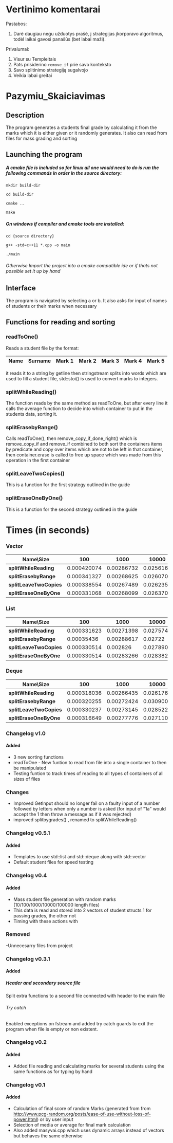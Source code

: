 # Vertinimo komentarai

Pastabos:

1. Darė daugiau negu užduotys prašė, į strategijas įkorporavo algoritmus, todėl laikai gavosi panašūs (bet labai maži).

Privalumai:

1. Visur su Templeitais
2. Pats prisiderino `remove_if` prie savo konteksto
3. Savo splitinimo strategiją sugalvojo
4. Veikia labai greitai


# Pazymiu_Skaiciavimas

## Description

The program generates a students final grade by calculating it from the marks which it is either given or it randomly generates.
It also can read from files for mass grading and sorting

## Launching the program
##### A cmake file is included so for linux all one would need to do is run the following commands in order in the source directory:

```mkdir build-dir  ```

```cd build-dir ```

```cmake .. ```

```make ```

##### On windows if compiler and cmake tools are installed:
```cd {source directory}```

```g++ -std=c++11 *.cpp -o main```

```./main```
###### Otherwise Import the project into a cmake compatible ide or if thats not possible set it up by hand

## Interface
The program is navigated by selecting a or b. It also asks for input of names of students or their marks when necessary

## Functions for reading and sorting
### readToOne()
Reads a student file by the format:

Name | Surname | Mark 1 | Mark 2| Mark 3 | Mark 4 | Mark 5
--- | ---- | ---- | ---- | ---- | ---- | ----| 

it reads it to a string by getline then stringstream splits into words which are used to fill a student file, std::stoi() is used to convert marks to integers.
### splitWhileReading()
The function reads by the same method as readToOne, but after every line it calls the average function to decide into which container to put in the students data, sorting it.
### splitErasebyRange()
Calls readToOne(), then remove_copy_if_done_right() which is remove_copy_if and remove_if combined to both sort the containers items by predicate and copy over items which are not to be left in that container, then container.erase is called to free up space which was made from this operation in the first container
### splitLeaveTwoCopies()
This is a function for the first strategy outlined in the guide
### splitEraseOneByOne()
This is a function for the second strategy outlined in the guide

# Times (in seconds)
### Vector  

 Name\Size| 100       | 1000     | 10000      | 100000
-|---------- |-----------|-------------|----------
**splitWhileReading**  |0.000420074  |   0.00286732    |   0.0256167 |  0.270532   
**splitErasebyRange** | 0.000341327 |    0.00268625    |  0.0260706 |     0.278586    
**splitLeaveTwoCopies** |0.000338554  |    0.00267489   |   0.0262359   |     0.282615  
**splitEraseOneByOne** |0.000331068  |  0.00268099  |     0.0263707  |     0.297115  

### List

 Name\Size| 100       | 1000     | 10000      | 100000
-|---------- |-----------|-------------|----------
**splitWhileReading**  |0.000331623   |    0.00271398   |  0.027574  |0.273249
**splitErasebyRange** |  0.00035436 |     0.00288617  |   0.02722    | 0.286076
**splitLeaveTwoCopies** |0.000330514  |   0.002826  |     0.0278901| 0.289449
**splitEraseOneByOne** |0.000330514  |  0.00283266 |       0.0283829  |  0.28891 

### Deque 

 Name\Size| 100       | 1000     | 10000      | 100000
-|---------- |-----------|-------------|----------
**splitWhileReading**  |0.000318036   |    0.00266435  |  0.026176 | 0.273003 
**splitErasebyRange** |  0.000320255 |     0.00272424  |   0.0309005   | 0.281683 
**splitLeaveTwoCopies** | 0.000330237   |  0.00273145  |    0.0285229 |  0.282105
**splitEraseOneByOne** |0.000316649  |   0.00277776 |        0.0271104 | 0.283125 


### Changelog v1.0
#### Added
 - 3 new sorting functions
- readToOne -  New funtion to read from file into a single container to then be manipulated
 - Testing funtion to track times of reading to all types of containers of all sizes of files
### Changes
- Improved GetInput should no longer fail on a faulty input of a number followed by letters when only a number is asked (for input of  "1a" would accept the 1 then throw a message as if it was rejected)
 - improved splitbygrades() , renamed to splitWhileReading()
### Changelog v0.5.1
#### Added
 - Templates to use std::list and std::deque along with std::vector
 - Default student files for speed testing
### Changelog v0.4
#### Added
 - Mass student file generation with random marks (10/100/1000/10000/100000 length files)
 - This data is read and stored into 2 vectors of student structs 1 for passing grades, the other not
 - Timing with these actions with <chrono>
 ### Removed
  -Unnecesarry files from project
### Changelog v0.3.1
#### Added
 ##### Header and secondary source file
Split extra functions to a second file connected with header to the main file
###### Try catch
Enabled exceptions on fstream and added try catch guards to exit the program when file is empty or non existent.
### Changelog v0.2
#### Added
- Added file reading and calculating marks for several students using the same functions as for typing by hand
### Changelog v0.1 
#### Added
- Calculation of final score of random Marks (generated from from http://www.pcg-random.org/posts/ease-of-use-without-loss-of-power.html) or by user input
- Selection of media or average for final mark calculation
- Also added masyvai.cpp which uses dynamic arrays instead of vectors but behaves the same otherwise

